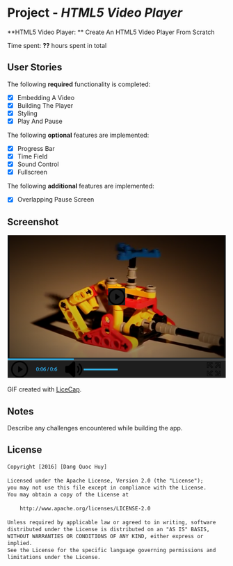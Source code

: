# Project - *HTML5 Video Player*

**HTML5 Video Player: ** Create An HTML5 Video Player From Scratch

Time spent: **??** hours spent in total

## User Stories

The following **required** functionality is completed:

- [x] Embedding A Video
- [x] Building The Player
- [x] Styling 
- [x] Play And Pause

The following **optional** features are implemented:

- [x] Progress Bar
- [x] Time Field 
- [x] Sound Control 
- [x] Fullscreen

The following **additional** features are implemented:

- [x] Overlapping Pause Screen

## Screenshot

![Screenshot](screenshot.png)

GIF created with [LiceCap](http://www.cockos.com/licecap/).

## Notes

Describe any challenges encountered while building the app.

## License

    Copyright [2016] [Dang Quoc Huy]

    Licensed under the Apache License, Version 2.0 (the "License");
    you may not use this file except in compliance with the License.
    You may obtain a copy of the License at

        http://www.apache.org/licenses/LICENSE-2.0

    Unless required by applicable law or agreed to in writing, software
    distributed under the License is distributed on an "AS IS" BASIS,
    WITHOUT WARRANTIES OR CONDITIONS OF ANY KIND, either express or implied.
    See the License for the specific language governing permissions and
    limitations under the License.
